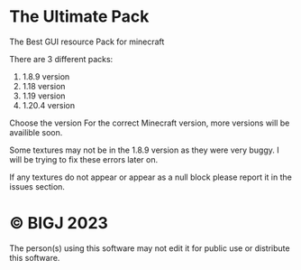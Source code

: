 # The Ultimate Pack
The Best GUI resource Pack for minecraft

There are 3 different packs:
1. 1.8.9 version
2. 1.18 version
3. 1.19 version
4. 1.20.4 version

Choose the version For the correct Minecraft version, more versions will be availible soon.

Some textures may not be in the 1.8.9 version as they were very buggy. I will be trying to fix these errors later on.

If any textures do not appear or appear as a null block please report it in the issues section.

# © BIGJ 2023

The person(s) using this software may not edit it for public use or distribute this software.
